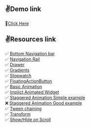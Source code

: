 ## :v:Demo link

:red_circle:[Click Here](https://myflutter.codemagic.app/)

    
## :v:Resources link

:white_check_mark: [Bottom Navigation bar](https://www.youtube.com/watch?v=xoKqQjSDZ60&t=274s) <br>
:white_check_mark: [Navigation Rail](https://api.flutter.dev/flutter/material/NavigationRail-class.html) <br>
:white_check_mark: [Drawer](https://api.flutter.dev/flutter/material/Drawer-class.html) <br>
:white_check_mark: [Gradients](https://owenhalliday.co.uk/flutter-gradient/) <br>
:white_check_mark: [Stopwatch](https://itnext.io/create-a-stopwatch-app-with-flutter-f0dc6a176b8a) <br>
:white_check_mark: [FloatingActionButton](https://proandroiddev.com/a-deep-dive-into-floatingactionbutton-in-flutter-bf95bee11627) <br>
:white_check_mark: [Basic Animation](https://flexiple.com/app/basics-of-flutter-animations/?&url=180) <br>
:white_check_mark: [Implict Animated Widget](https://flexiple.com/app/advanced-flutter-animations/) <br>
:white_check_mark: [Staggered Animation Simple example](https://flexiple.com/app/advanced-flutter-animations/) <br>
:x: [Staggered Animation Good example](https://flutter.dev/docs/development/ui/animations/staggered-animations) <br>
:white_check_mark: [Tween chaining](https://flexiple.com/app/advanced-flutter-animations/) <br>
:white_check_mark: [Transform](https://flexiple.com/app/advanced-flutter-animations/) <br>
:white_check_mark: [Show/HIde on Scroll](https://www.youtube.com/watch?v=xzPXqQ-Pe2g) <br>

